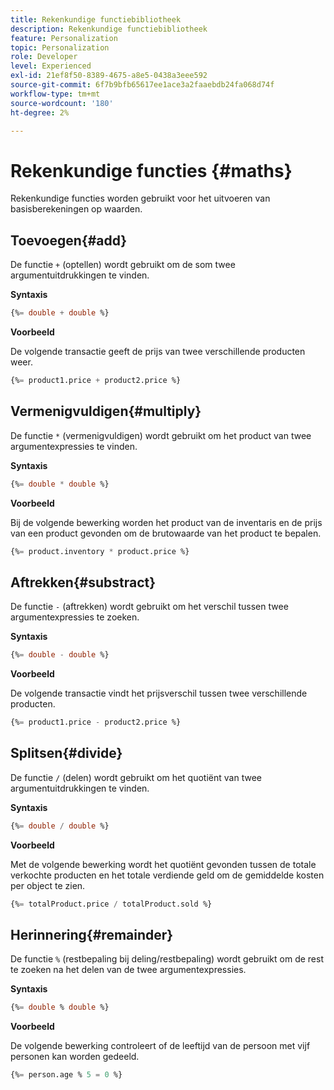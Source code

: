 ```yaml
---
title: Rekenkundige functiebibliotheek
description: Rekenkundige functiebibliotheek
feature: Personalization
topic: Personalization
role: Developer
level: Experienced
exl-id: 21ef8f50-8389-4675-a8e5-0438a3eee592
source-git-commit: 6f7b9bfb65617ee1ace3a2faaebdb24fa068d74f
workflow-type: tm+mt
source-wordcount: '180'
ht-degree: 2%

---
```


# Rekenkundige functies {#maths}

Rekenkundige functies worden gebruikt voor het uitvoeren van basisberekeningen op waarden.

## Toevoegen{#add}

De functie `+` (optellen) wordt gebruikt om de som twee argumentuitdrukkingen te vinden.

**Syntaxis**

```sql
{%= double + double %}
```

**Voorbeeld**

De volgende transactie geeft de prijs van twee verschillende producten weer.

```sql
{%= product1.price + product2.price %}
```

## Vermenigvuldigen{#multiply}

De functie `*` (vermenigvuldigen) wordt gebruikt om het product van twee argumentexpressies te vinden.

**Syntaxis**

```sql
{%= double * double %}
```

**Voorbeeld**

Bij de volgende bewerking worden het product van de inventaris en de prijs van een product gevonden om de brutowaarde van het product te bepalen.

```sql
{%= product.inventory * product.price %}
```

## Aftrekken{#substract}

De functie `-` (aftrekken) wordt gebruikt om het verschil tussen twee argumentexpressies te zoeken.

**Syntaxis**

```sql
{%= double - double %}
```

**Voorbeeld**

De volgende transactie vindt het prijsverschil tussen twee verschillende producten.

```sql
{%= product1.price - product2.price %}
```

## Splitsen{#divide}

De functie `/` (delen) wordt gebruikt om het quotiënt van twee argumentuitdrukkingen te vinden.

**Syntaxis**

```sql
{%= double / double %}
```

**Voorbeeld**

Met de volgende bewerking wordt het quotiënt gevonden tussen de totale verkochte producten en het totale verdiende geld om de gemiddelde kosten per object te zien.

```sql
{%= totalProduct.price / totalProduct.sold %}
```

## Herinnering{#remainder}

De functie `%` (restbepaling bij deling/restbepaling) wordt gebruikt om de rest te zoeken na het delen van de twee argumentexpressies.

**Syntaxis**

```sql
{%= double % double %}
```

**Voorbeeld**

De volgende bewerking controleert of de leeftijd van de persoon met vijf personen kan worden gedeeld.

```sql
{%= person.age % 5 = 0 %}
```
